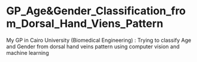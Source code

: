 # GP_Age&Gender_Classification_from_Dorsal_Hand_Viens_Pattern
 My GP in Cairo University (Biomedical Engineering) : Trying to classify Age and Gender from dorsal hand veins pattern using computer vision and machine learning
